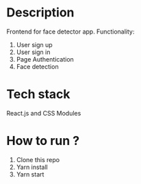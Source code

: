 # Description
Frontend for face detector app. Functionality:
1. User sign up
2. User sign in
3. Page Authentication
4. Face detection

# Tech stack
React.js and CSS Modules

# How to run ?
1. Clone this repo
2. Yarn install
3. Yarn start
